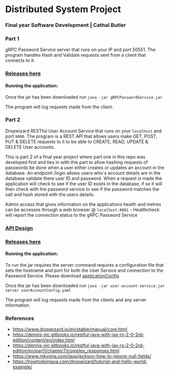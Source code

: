 # Distributed System Project
### Final year Software Development | Cathal Butler
### Part 1
gRPC Password Service server that runs on your IP and port 50551. The program handles Hash and Validate requests sent from a client that connects to it.

### [Releases here](https://github.com/butlawr/grpc-user-account-mangement/releases)

#### Running the application:
Once the jar has been downloaded run `java -jar gRPCPasswordService.jar`

The program will log requests made from the client.


### Part 2
Dropwizard RESTful User Account Service that runs on your `localhost` and port `9000`. The program is a REST API that 
allows users make GET, POST, PUT & DELETE requests to it to be able to CREATE, READ, UPDATE & DELETE User accounts.

This is part 2 of a final year project where part one in this repo was developed first and ties in with this part to allow
hashing requests of passwords be done when a user either creates or updates an account in the database. An endpoint /login
allows users who`s account details are in the database validate there user ID and password. When a request is made 
the application will check to see if the user ID exists in the database, if so it will then check with the password service
to see if the password matches the salt and hash stored with the users details.

Admin access that gives information on the applications health and metres can be accesses through a web browser @ `localhost:8081`
    - Healthcheck will report the connection status to the gRPC Password Service

### [API Design](https://app.swaggerhub.com/apis/butlawr/UserAccountAPI/1.0)

### [Releases here](https://github.com/butlawr/grpc-user-account-mangement/releases)

#### Running the application:
To run the jar requires the server command requires a configuration file that sets the hostname and port for both the 
User Service and connection to the Password Service. Please download [applicationConfig](https://github.com/butlawr/grpc-user-account-mangement/blob/master/user_account_service/userAccountConfig.yaml)

Once the jar has been downloaded run `java -jar user-account-service.jar server userAccountConfig.yaml`

The program will log requests made from the clients and any server information.

### References
 - https://www.dropwizard.io/en/stable/manual/core.html
 - https://dennis-xlc.gitbooks.io/restful-java-with-jax-rs-2-0-2rd-edition/content/en/index.html
 - https://dennis-xlc.gitbooks.io/restful-java-with-jax-rs-2-0-2rd-edition/en/part1/chapter7/complex_responses.html
 - https://www.mkyong.com/java/jackson-how-to-ignore-null-fields/
 - https://howtodoinjava.com/dropwizard/tutorial-and-hello-world-example/


